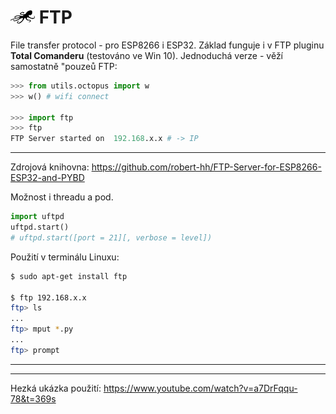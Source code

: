 # ![logo](img/logo_small.png) FTP

File transfer protocol - pro ESP8266 i ESP32.
Základ funguje i v FTP pluginu **Total Comanderu** (testováno ve Win 10).
Jednoduchá verze - věží samostatně "pouzeů FTP:

```python
>>> from utils.octopus import w
>>> w() # wifi connect

>>> import ftp
>>> ftp
FTP Server started on  192.168.x.x # -> IP

```

---

Zdrojová knihovna:
https://github.com/robert-hh/FTP-Server-for-ESP8266-ESP32-and-PYBD

Možnost i threadu a pod.

```python
import uftpd
uftpd.start()
# uftpd.start([port = 21][, verbose = level])
```


Použití v terminálu Linuxu:

```bash
$ sudo apt-get install ftp

$ ftp 192.168.x.x
ftp> ls
...
ftp> mput *.py
...
ftp> prompt
```

---


---

Hezká ukázka použití:
https://www.youtube.com/watch?v=a7DrFqqu-78&t=369s

